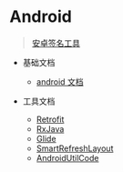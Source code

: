 # Android


> [安卓签名工具](https://res.wx.qq.com/open/zh_CN/htmledition/res/dev/download/sdk/Gen_Signature_Android2.apk)

* 基础文档
    - [android 文档](http://www.android-doc.com/reference/packages.html)

* 工具文档
    - [Retrofit](https://inthecheesefactory.com/blog/retrofit-2.0/en)
    - [RxJava](https://github.com/ReactiveX/RxJava)
    - [Glide](https://muyangmin.github.io/glide-docs-cn/)
    - [SmartRefreshLayout](https://github.com/scwang90/SmartRefreshLayout)
    - [AndroidUtilCode](https://github.com/Blankj/AndroidUtilCode/blob/master/utilcode/README-CN.md)